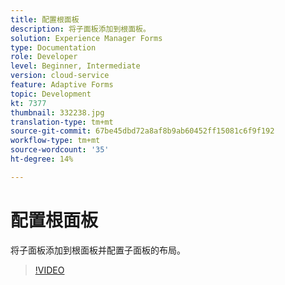 ```yaml
---
title: 配置根面板
description: 将子面板添加到根面板。
solution: Experience Manager Forms
type: Documentation
role: Developer
level: Beginner, Intermediate
version: cloud-service
feature: Adaptive Forms
topic: Development
kt: 7377
thumbnail: 332238.jpg
translation-type: tm+mt
source-git-commit: 67be45dbd72a8af8b9ab60452ff15081c6f9f192
workflow-type: tm+mt
source-wordcount: '35'
ht-degree: 14%

---
```



# 配置根面板

将子面板添加到根面板并配置子面板的布局。

>[!VIDEO](https://video.tv.adobe.com/v/332238?quality=12&learn=on)

